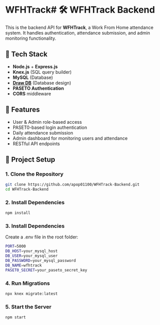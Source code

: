 # WFHTrack# 🛠️ WFHTrack Backend

This is the backend API for **WFHTrack**, a Work From Home attendance system. It handles authentication, attendance submission, and admin monitoring functionality.

## 🔧 Tech Stack

- **Node.js** + **Express.js**
- **Knex.js** (SQL query builder)
- **MySQL** (Database)
- [**Draw DB**](https://www.drawdb.app/editor?shareId=8037e7bc064ea6a00974b3664a1fd6a9) (Database design)
- **PASETO Authentication**
- **CORS** middleware

## 🚀 Features

- User & Admin role-based access
- PASET0-based login authentication
- Daily attendance submission
- Admin dashboard for monitoring users and attendance
- RESTful API endpoints

## 📁 Project Setup

### 1. Clone the Repository

```bash
git clone https://github.com/apop01100/WFHTrack-Backend.git
cd WFHTrack-Backend
```

### 2. Install Dependencies

```bash
npm install
```

### 3. Install Dependencies

Create a .env file in the root folder:

```bash
PORT=5000
DB_HOST=your_mysql_host
DB_USER=your_mysql_user
DB_PASSWORD=your_mysql_password
DB_NAME=wfhtrack
PASET0_SECRET=your_paseto_secret_key
```

### 4. Run Migrations

```bash
npx knex migrate:latest
```

### 5. Start the Server

```bash
npm start
```
